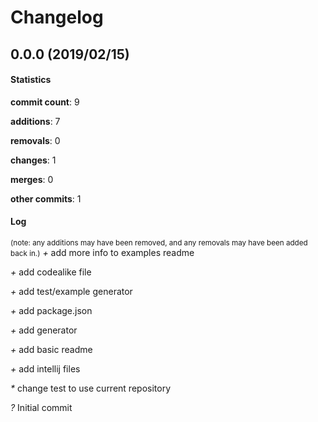 # Changelog
## 0.0.0 (2019/02/15)
#### Statistics
**commit count**: 9

**additions**: 7

**removals**: 0

**changes**: 1

**merges**: 0

**other commits**: 1

#### Log
<small>(note: any additions may have been removed, and any removals may have been added back in.)</small>
*+* add more info to examples readme

*+* add codealike file

*+* add test/example generator

*+* add package.json

*+* add generator

*+* add basic readme

*+* add intellij files

*\** change test to use current repository

*?* Initial commit

